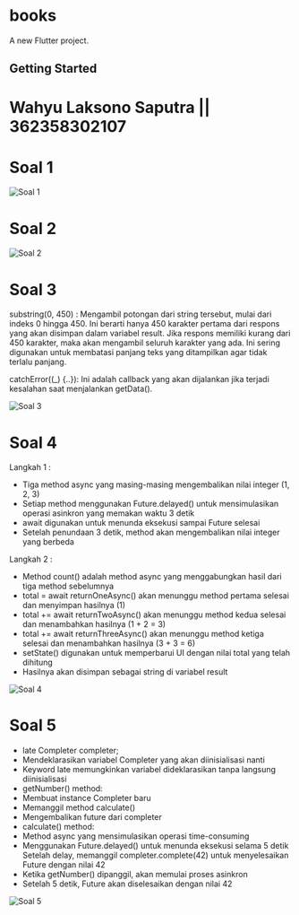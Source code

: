 # books

A new Flutter project.

## Getting Started

# Wahyu Laksono Saputra || 362358302107

# Soal 1
![Soal 1](assets/praktikum/soal1.png)

# Soal 2
![Soal 2](assets/praktikum/soal2.png)

# Soal 3
substring(0, 450) : Mengambil potongan dari string tersebut, mulai dari indeks 0 hingga 450. Ini berarti hanya 450 karakter pertama dari respons yang akan disimpan dalam variabel result. Jika respons memiliki kurang dari 450 karakter, maka akan mengambil seluruh karakter yang ada. Ini sering digunakan untuk membatasi panjang teks yang ditampilkan agar tidak terlalu panjang.

catchError((_) {..}): Ini adalah callback yang akan dijalankan jika terjadi kesalahan saat menjalankan getData().

![Soal 3](assets/praktikum/soal3.png)

# Soal 4
Langkah 1 :
- Tiga method async yang masing-masing mengembalikan nilai integer (1, 2, 3)
- Setiap method menggunakan Future.delayed() untuk mensimulasikan operasi asinkron yang memakan waktu 3 detik
- await digunakan untuk menunda eksekusi sampai Future selesai
- Setelah penundaan 3 detik, method akan mengembalikan nilai integer yang berbeda

Langkah 2 :
- Method count() adalah method async yang menggabungkan hasil dari tiga method sebelumnya
- total = await returnOneAsync() akan menunggu method pertama selesai dan menyimpan hasilnya (1)
- total += await returnTwoAsync() akan menunggu method kedua selesai dan menambahkan hasilnya (1 + 2 = 3)
- total += await returnThreeAsync() akan menunggu method ketiga selesai dan menambahkan hasilnya (3 + 3 = 6)
- setState() digunakan untuk memperbarui UI dengan nilai total yang telah dihitung
- Hasilnya akan disimpan sebagai string di variabel result

![Soal 4](assets/praktikum/soal4.png)

# Soal 5
- late Completer completer;
- Mendeklarasikan variabel Completer yang akan diinisialisasi nanti
- Keyword late memungkinkan variabel dideklarasikan tanpa langsung diinisialisasi
- getNumber() method:
- Membuat instance Completer baru
- Memanggil method calculate()
- Mengembalikan future dari completer
- calculate() method:
- Method async yang mensimulasikan operasi time-consuming
- Menggunakan Future.delayed() untuk menunda eksekusi selama 5 detik Setelah delay, memanggil completer.complete(42) untuk menyelesaikan Future dengan nilai 42
- Ketika getNumber() dipanggil, akan memulai proses asinkron
- Setelah 5 detik, Future akan diselesaikan dengan nilai 42

![Soal 5](assets/praktikum/soal5.png)


